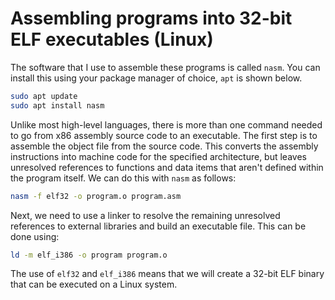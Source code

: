 # Assembling programs into 32-bit ELF executables (Linux)
The software that I use to assemble these programs is called `nasm`. You can install this using your package manager of choice, `apt` is shown below.
```bash
sudo apt update
sudo apt install nasm
```
Unlike most high-level languages, there is more than one command needed to go from x86 assembly source code to an executable. The first step is to assemble the object file from the source code. This converts the assembly instructions into machine code for the specified architecture, but leaves unresolved references to functions and data items that aren't defined within the program itself. We can do this with `nasm` as follows:
```bash
nasm -f elf32 -o program.o program.asm
```
Next, we need to use a linker to resolve the remaining unresolved references to external libraries and build an executable file. This can be done using:
```bash
ld -m elf_i386 -o program program.o
```
The use of `elf32` and `elf_i386` means that we will create a 32-bit ELF binary that can be executed on a Linux system.
